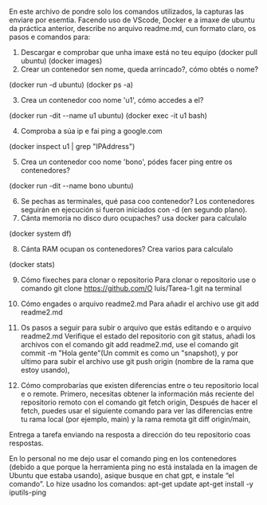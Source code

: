 En este archivo de pondre solo los comandos utilizados, la capturas las enviare por esemtia.
Facendo uso de VScode, Docker e a imaxe de ubuntu da práctica anterior, describe no arquivo readme.md, cun formato claro, os pasos e comandos para:
1. Descargar e comprobar que unha imaxe está no teu equipo
(docker pull ubuntu)
(docker images)
2. Crear un contenedor sen nome, queda arrincado?, cómo obtés o nome?

(docker run -d ubuntu)
(docker ps -a)

3. Crea un contenedor coo nome 'u1', cómo accedes a el?

(docker run -dit --name u1 ubuntu)
(docker exec -it u1 bash)

4. Comproba a súa ip e fai ping a google.com

(docker inspect u1 | grep "IPAddress")

5. Crea un contenedor coo nome 'bono', pódes facer ping entre os contenedores?

(docker run -dit --name bono ubuntu)

6. Se pechas as terminales, qué pasa coo contenedor?
Los contenedores seguirán en ejecución si fueron iniciados con -d (en segundo plano).
7. Cánta memoria no disco duro ocupaches? usa docker para calculalo

(docker system df)

8. Cánta RAM ocupan os contenedores? Crea varios para calculalo

(docker stats)

9. Cómo fixeches para clonar o repositorio
Para clonar o repositorio use o comando git clone https://github.com/O luis/Tarea-1.git na terminal
10. Cómo engades o arquivo readme2.md
Para añadir el archivo use git add readme2.md
11. Os pasos a seguir para subir o arquivo que estás editando e o arquivo readme2.md
Verifique el estado del repositorio con git status, añadi los archivos con el comando git add readme2.md, use el comando git commit -m "Hola gente"(Un commit es como un "snapshot), y por ultimo para subir el archivo use git push origin (nombre de la rama que estoy usando), 

12. Cómo comprobarías que existen diferencias entre o teu repositorio local e o remote.
Primero, necesitas obtener la información más reciente del repositorio remoto con el comando git fetch origin, Después de hacer el fetch, puedes usar el siguiente comando para ver las diferencias entre tu rama local (por ejemplo, main) y la rama remota git diff origin/main, 


Entrega a tarefa enviando na resposta a dirección do teu repositorio coas respostas.

En lo personal no me dejo usar el comando ping en los contenedores (debido a que porque la herramienta ping no está instalada en la imagen de Ubuntu que estaba usando), asique busque en chat gpt, e instale “el comando”. Lo hize usadno los comandos:
apt-get update
apt-get install -y iputils-ping


